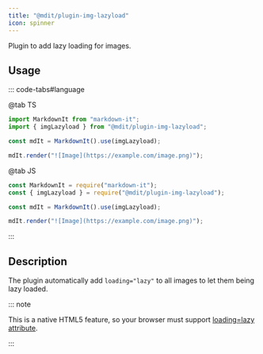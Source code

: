 ```yaml
---
title: "@mdit/plugin-img-lazyload"
icon: spinner
---
```


Plugin to add lazy loading for images.

<!-- more -->

## Usage

::: code-tabs#language

@tab TS

```ts
import MarkdownIt from "markdown-it";
import { imgLazyload } from "@mdit/plugin-img-lazyload";

const mdIt = MarkdownIt().use(imgLazyload);

mdIt.render("![Image](https://example.com/image.png)");
```

@tab JS

```js
const MarkdownIt = require("markdown-it");
const { imgLazyload } = require("@mdit/plugin-img-lazyload");

const mdIt = MarkdownIt().use(imgLazyload);

mdIt.render("![Image](https://example.com/image.png)");
```

:::

## Description

The plugin automatically add `loading="lazy"` to all images to let them being lazy loaded.

::: note

This is a native HTML5 feature, so your browser must support [loading=lazy attribute](https://caniuse.com/loading-lazy-attr).

:::
